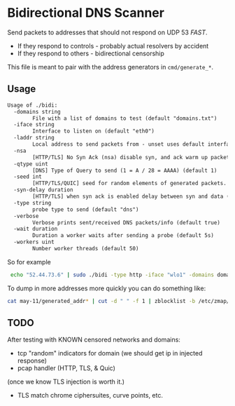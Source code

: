 
# Bidirectional DNS Scanner

Send packets to addresses that should not respond on UDP 53 _FAST_.

* If they respond to controls - probably actual resolvers by accident
* If they respond to others - bidirectional censorship

This file is meant to pair with the address generators in `cmd/generate_*`.

## Usage

```txt
Usage of ./bidi:
  -domains string
        File with a list of domains to test (default "domains.txt")
  -iface string
        Interface to listen on (default "eth0")
  -laddr string
        Local address to send packets from - unset uses default interface
  -nsa
        [HTTP/TLS] No Syn Ack (nsa) disable syn, and ack warm up packets for tcp probes
  -qtype uint
        [DNS] Type of Query to send (1 = A / 28 = AAAA) (default 1)
  -seed int
        [HTTP/TLS/QUIC] seed for random elements of generated packets. default seeded with time.Now.Nano (default -1)
  -syn-delay duration
        [HTTP/TLS] when syn ack is enabled delay between syn and data (default 2ms)
  -type string
        probe type to send (default "dns")
  -verbose
        Verbose prints sent/received DNS packets/info (default true)
  -wait duration
        Duration a worker waits after sending a probe (default 5s)
  -workers uint
        Number worker threads (default 50)
```

So for example

```sh
 echo "52.44.73.6" | sudo ./bidi -type http -iface "wlo1" -domains domains.txt -workers 1 -wait 1s
```

To dump in more addresses more quickly you can do something like:

```sh
cat may-11/generated_addr* | cut -d " " -f 1 | zblocklist -b /etc/zmap/blacklist.conf | sudo ./bidi -laddr "<local_addr>" -qtype 1  -workers 2000 -wait 5ms -iface enp1s0f0:0 > may-11/bidi_3.out 2>&1
```

## TODO

After testing with KNOWN censored networks and domains:

* tcp "random" indicators for domain (we should get ip in injected response)
* pcap handler (HTTP, TLS, & Quic)

(once we know TLS injection is worth it.)

* TLS match chrome ciphersuites, curve points, etc.
